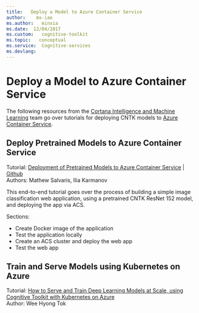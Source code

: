 ```yaml
---
title:   Deploy a Model to Azure Container Service
author:    mx-iao
ms.author:   minxia
ms.date:  12/04/2017
ms.custom:   cognitive-toolkit
ms.topic:   conceptual
ms.service:  Cognitive-services
ms.devlang:  
---
```


# Deploy a Model to Azure Container Service
The following resources from the [Cortana Intelligence and Machine Learning](https://blogs.technet.microsoft.com/machinelearning/) team go over tutorials for deploying CNTK models to [Azure Container Service](https://azure.microsoft.com/en-us/services/container-service/).

## Deploy Pretrained Models to Azure Container Service
Tutorial: [Deployment of Pretrained Models to Azure Container Service](https://blogs.technet.microsoft.com/machinelearning/2017/05/25/deployment-of-pre-trained-models-on-azure-container-services/)
| [Github](https://github.com/Azure/ACS-Deployment-Tutorial)  
Authors: Mathew Salvaris, Ilia Karmanov

This end-to-end tutorial goes over the process of building a simple image classification web application, using a pretrained CNTK ResNet 152 model, and deploying the app via ACS.

Sections:
* Create Docker image of the application
* Test the application locally
* Create an ACS cluster and deploy the web app
* Test the web app

## Train and Serve Models using Kubernetes on Azure
Tutorial: [How to Serve and Train Deep Learning Models at Scale, using Cognitive Toolkit with Kubernetes on Azure](https://blogs.technet.microsoft.com/machinelearning/2017/09/06/how-to-use-cognitive-toolkit-cntk-with-kubernetes-on-azure/)  
Author: Wee Hyong Tok
